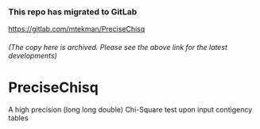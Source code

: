 ### This repo has migrated to GitLab
https://gitlab.com/mtekman/PreciseChisq
###### (The copy here is archived. Please see the above link for the latest developments)



# PreciseChisq
A high precision (long long double) Chi-Square test upon input contigency tables
